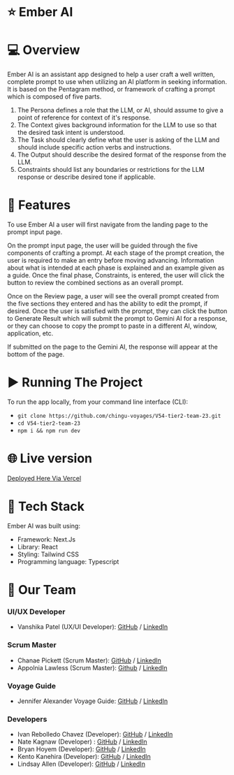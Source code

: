 # ⭐ Ember AI



# 💻 Overview

Ember AI is an assistant app designed to help a user craft a well written, complete prompt to use when utilizing an AI platform in seeking information.
It is based on the Pentagram method, or framework of crafting a prompt which is composed of five parts.
1. The Persona defines a role that the LLM, or AI, should assume to give a point of reference for context of it's response.
2. The Context gives background information for the LLM to use so that the desired task intent is understood.
3. The Task should clearly define what the user is asking of the LLM and should include specific action verbs and instructions.
4. The Output should describe the desired format of the response from the LLM.
5. Constraints should list any boundaries or restrictions for the LLM response or describe desired tone if applicable.


# 📲 Features

To use Ember AI a user will first navigate from the landing page to the prompt input page.

On the prompt input page, the user will be guided through the five components of crafting a prompt.
At each stage of the prompt creation, the user is required to make an entry before moving advancing. 
Information about what is intended at each phase is explained and an example given as a guide.
Once the final phase, Constraints, is entered, the user will click the button to review the combined sections as an overall prompt.

Once on the Review page, a user will see the overall prompt created from the five sections they entered and has the ability to edit the prompt, if desired.
Once the user is satisfied with the prompt, they can click the button to Generate Result which will submit the prompt to Gemini AI for a response, or they can choose to copy the prompt to paste in a different AI, window, application, etc.

If submitted on the page to the Gemini AI, the response will appear at the bottom of the page.

# ▶️ Running The Project

To run the app locally, from your command line interface (CLI): 
- `git clone https://github.com/chingu-voyages/V54-tier2-team-23.git`
- `cd V54-tier2-team-23`
- `npm i && npm run dev`

# 🌐 Live version

[Deployed Here Via Vercel](https://ember-ai.vercel.app/)

# 🧰 Tech Stack

Ember AI was built using:

- Framework: Next.Js
- Library: React
- Styling: Tailwind CSS
- Programming language: Typescript

# 👥 Our Team

### UI/UX Developer

- Vanshika Patel (UX/UI Developer): [GitHub](https://github.com/vanshika-99) / [LinkedIn](https://linkedin.com/in/vanshikapatel)

### Scrum Master

- Chanae Pickett (Scrum Master): [GitHub](https://github.com/chanaelynease) / [LinkedIn](https://linkedin.com/in/chanaepickett)
- Appolnia Lawless (Scrum Master): [Github](https://github.com/applelaw20) / [LinkedIn](https://www.linkedin.com/in/appolnialawless/)

### Voyage Guide

- Jennifer Alexander Voyage Guide: [GitHub](https://github.com/jenny-alexander) / [LinkedIn](https://www.linkedin.com/in/jenny-alexander/)

### Developers

- Ivan Rebolledo Chavez (Developer): [GitHub](https://github.com/ivannissimrch) / [LinkedIn](https://www.linkedin.com/in/ivan-rebolledo-012b17244/)
- Nate Kagnaw (Developer) : [GitHub](https://github.com/natnaelsisay) / [LinkedIn](https://www.linkedin.com/in/natnael-kagnaw/)
- Bryan Hoyem (Developer): [GitHub](https://github.com/bhoyem) / [LinkedIn](https://www.linkedin.com/in/bhoyem/)
- Kento Kanehira (Developer): [GitHub](https://github.com/kento-ix) / [LinkedIn](https://www.linkedin.com/in/kento-kanehira-ixx/)
- Lindsay Allen (Developer): [GitHub](https://github.com/lkallen) / [LinkedIn](https://www.linkedin.com/in/lindsay-allen-54b46937/)




